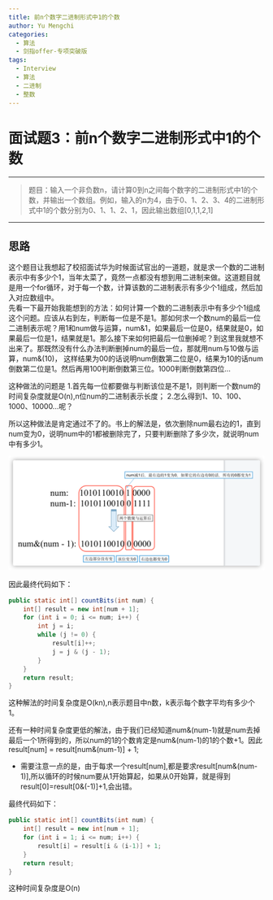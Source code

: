 ```yaml
---
title: 前n个数字二进制形式中1的个数
author: Yu Mengchi
categories:
  - 算法 
  - 剑指offer-专项突破版
tags:
  - Interview
  - 算法
  - 二进制
  - 整数
---
```

  
# 面试题3：前n个数字二进制形式中1的个数

---

> 题目：输入一个非负数n，请计算0到n之间每个数字的二进制形式中1的个数，并输出一个数组。例如，输入的n为4，由于0、1、2、3、4的二进制形式中1的个数分别为0、1、1、2、1，因此输出数组[0,1,1,2,1]

---

## 思路

这个题目让我想起了校招面试华为时候面试官出的一道题，就是求一个数的二进制表示中有多少个1，当年太菜了，竟然一点都没有想到用二进制来做。这道题目就是用一个for循环，对于每一个数，计算该数的二进制表示有多少个1组成，然后加入对应数组中。   
先看一下最开始我能想到的方法：如何计算一个数的二进制表示中有多少个1组成这个问题。应该从右到左，判断每一位是不是1。那如何求一个数num的最后一位二进制表示呢？用1和num做与运算，num&1，如果最后一位是0，结果就是0，如果最后一位是1，结果就是1。那么接下来如何把最后一位删掉呢？到这里我就想不出来了。那既然没有什么办法判断删掉num的最后一位，那就用num与10做与运算，num&(10)，
这样结果为00的话说明num倒数第二位是0，结果为10的话num倒数第二位是1。然后再用100判断倒数第三位。1000判断倒数第四位...   

这种做法的问题是
1.首先每一位都要做与判断该位是不是1，则判断一个数num的时间复杂度就是O(n),n位num的二进制表示长度；
2.怎么得到1、10、100、1000、10000...呢？

所以这种做法是肯定通过不了的。书上的解法是，依次删除num最右边的1，直到num变为0，说明num中的1都被删除完了，只要判断删除了多少次，就说明num中有多少1。

![img_1.png](../../../assets/img/img9.png)

因此最终代码如下：

```Java
public static int[] countBits(int num) {
    int[] result = new int[num + 1];
    for (int i = 0; i <= num; i++) {
        int j = i;
        while (j != 0) {
            result[i]++;
            j = j & (j - 1);
        }
    }
    return result;
}
```

这种解法的时间复杂度是O(kn),n表示题目中n数，k表示每个数字平均有多少个1。

还有一种时间复杂度更低的解法，由于我们已经知道num&(num-1)就是num去掉最后一个1所得到的，所以num的1的个数肯定是num&(num-1)的1的个数+1。因此result[num] = result[num&(num-1)] + 1;

- 需要注意一点的是，由于每求一个result[num],都是要求result[num&(num-1)],所以循环的时候num要从1开始算起，如果从0开始算，就是得到result[0]=result[0&(-1)]+1,会出错。

最终代码如下：
```Java
public static int[] countBits(int num) {
    int[] result = new int[num + 1];
    for (int i = 1; i <= num; i++) {
        result[i] = result[i & (i-1)] + 1;
    }
    return result;
}
```
这种时间复杂度是O(n)
